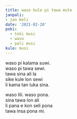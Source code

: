 ```yaml
---
title: waso kule pi tawa mute
janpali:
- jan Keli
date: '2021-02-28'
poki:
  - toki musi
  - waso
  - pali musi
kule: musi
---
```

waso pi kalama suwi.  
waso pi tawa sewi.  
tawa sina ali la  
sike kule lon sewi  
li kama tan luka sina.  

waso lili. waso pona.  
sina tawa lon ali   
li pana e kon seli pona  
tawa insa pona mi.
